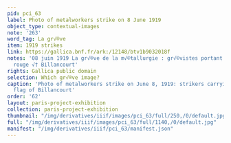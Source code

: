 ```yaml
---
pid: pci_63
label: Photo of metalworkers strike on 8 June 1919
object_type: contextual-images
note: '263'
word_tag: La gr√®ve
item: 1919 strikes
link: https://gallica.bnf.fr/ark:/12148/btv1b9032018f
notes: '08 juin 1919 La gr√®ve de la m√©tallurgie : gr√©vistes portant le drapeau
  rouge √† Billancourt'
rights: Gallica public domain
selection: Which gr√®ve image?
caption: 'Photo of metalworkers strike on June 8, 1919: strikers carrying the red
  flag of Billancourt'
order: '62'
layout: paris-project-exhibition
collection: paris-project-exhibition
thumbnail: "/img/derivatives/iiif/images/pci_63/full/250,/0/default.jpg"
full: "/img/derivatives/iiif/images/pci_63/full/1140,/0/default.jpg"
manifest: "/img/derivatives/iiif/pci_63/manifest.json"
---
```

